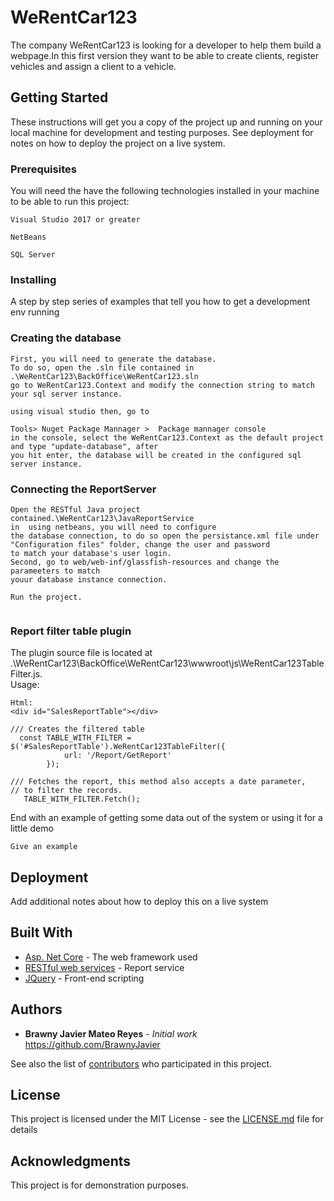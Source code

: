 # WeRentCar123
 The company WeRentCar123 is looking for a developer to help them build a webpage.In this first version they want to be able to create clients, register vehicles and assign a client to a vehicle.

## Getting Started

These instructions will get you a copy of the project up and running on your local machine for development and testing purposes. See deployment for notes on how to deploy the project on a live system.

### Prerequisites

You will need the have the following technologies installed in your machine to be able to run this project:

```
Visual Studio 2017 or greater
```
```
NetBeans
```
```
SQL Server
```

### Installing


A step by step series of examples that tell you how to get a development env running

### Creating the database 

```
First, you will need to generate the database.
To do so, open the .sln file contained in    .\WeRentCar123\BackOffice\WeRentCar123.sln  
go to WeRentCar123.Context and modify the connection string to match your sql server instance.

using visual studio then, go to  

Tools> Nuget Package Mannager >  Package mannager console    
in the console, select the WeRentCar123.Context as the default project and type "update-database", after  
you hit enter, the database will be created in the configured sql server instance.
```

### Connecting the ReportServer

```
Open the RESTful Java project contained.\WeRentCar123\JavaReportService  
in  using netbeans, you will need to configure  
the database connection, to do so open the persistance.xml file under "Configuration files" folder, change the user and password  
to match your database's user login.  
Second, go to web/web-inf/glassfish-resources and change the parameeters to match  
youur database instance connection.

Run the project.
  

```
### Report filter table plugin
The plugin source file is located at .\WeRentCar123\BackOffice\WeRentCar123\wwwroot\js\WeRentCar123TableFilter.js.  
Usage:  
```
Html: 
<div id="SalesReportTable"></div>
```

```
/// Creates the filtered table
  const TABLE_WITH_FILTER = $('#SalesReportTable').WeRentCar123TableFilter({
            url: '/Report/GetReport'
        });
        
/// Fetches the report, this method also accepts a date parameter,  
// to filter the records.
   TABLE_WITH_FILTER.Fetch();   
```



End with an example of getting some data out of the system or using it for a little demo


```
Give an example
```

## Deployment

Add additional notes about how to deploy this on a live system

## Built With

* [Asp. Net Core](https://docs.microsoft.com/en-us/aspnet/core/?view=aspnetcore-2.2) - The web framework used
* [RESTful web services](https://docs.oracle.com/cd/E24329_01/web.1211/e24983/overview.htm) - Report service
* [JQuery](https://jquery.com/) - Front-end scripting

## Authors

* **Brawny Javier Mateo Reyes** - *Initial work* https://github.com/BrawnyJavier

See also the list of [contributors](https://github.com/your/project/contributors) who participated in this project.

## License

This project is licensed under the MIT License - see the [LICENSE.md](LICENSE.md) file for details

## Acknowledgments
This project is for demonstration purposes.
